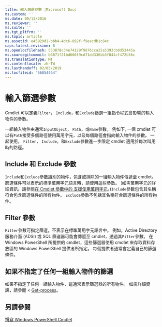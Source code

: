 ```yaml
---
title: 輸入篩選參數 |Microsoft Docs
ms.custom: ''
ms.date: 09/13/2016
ms.reviewer: ''
ms.suite: ''
ms.tgt_pltfrm: ''
ms.topic: article
ms.assetid: e45929d1-bbb4-4dc6-892f-f9eacdb1c84c
caps.latest.revision: 8
ms.openlocfilehash: 553878c34e74129f9876cca25a5393cb0d53445a
ms.sourcegitcommit: b6871f21bd666f9cd71dd336bb3f844cf472b56c
ms.translationtype: MT
ms.contentlocale: zh-TW
ms.lasthandoff: 02/03/2019
ms.locfileid: "56854464"
---
```

# <a name="input-filter-parameters"></a>輸入篩選參數

Cmdlet 可以定義`Filter`， `Include`，和`Exclude`篩選一組指令程式會影響的輸入物件的參數。

一組輸入物件由通常`InputObject`， `Path`，或`Name`參數。 例如下, 一個 cmdlet 可以有`Path`接受多個路徑使用萬用字元，以及每個路徑會指向輸入物件的參數。 一起使用， `Filter`， `Include`，和`Exclude`參數進一步限定 cmdlet 適用於每次叫用時的路徑。

## <a name="include-and-exclude-parameters"></a>Include 和 Exclude 參數

`Include`和`Exclude`參數識別的物件，包含或排除的一組輸入物件傳遞至 cmdlet。 篩選條件可以表示的標準萬用字元語言時，請使用這些參數。 (如需萬用字元的詳細資訊，請參閱[在 Cmdlet 參數中的 支援使用萬用字元](./supporting-wildcard-characters-in-cmdlet-parameters.md)。)`Include`參數包含其名稱符合包含篩選條件的所有物件。 `Exclude`參數不包括其名稱符合篩選條件的所有物件。

## <a name="filter-parameter"></a>Filter 參數

`Filter`參數可指定篩選，不表示在標準萬用字元語言中。 例如，Active Directory 服務介面 (ADSI) 或 SQL 篩選器可能會傳遞至 cmdlet，透過其`Filter`參數。 在 Windows PowerShell 所提供的 cmdlet，這些篩選器使用 cmdlet 來存取資料存放區的 Windows PowerShell 提供者所指定。 每個提供者通常會定義自己的篩選條件。

## <a name="filtering-if-no-set-of-input-objects-is-specified"></a>如果不指定了任何一組輸入物件的篩選

如果不指定了任何一組輸入物件，這通常表示篩選器的所有物件。 如需詳細資訊，請參閱 <<c0> [ Get-process](/powershell/module/Microsoft.PowerShell.Management/Get-Process)。

## <a name="see-also"></a>另請參閱

[撰寫 Windows PowerShell Cmdlet](./writing-a-windows-powershell-cmdlet.md)